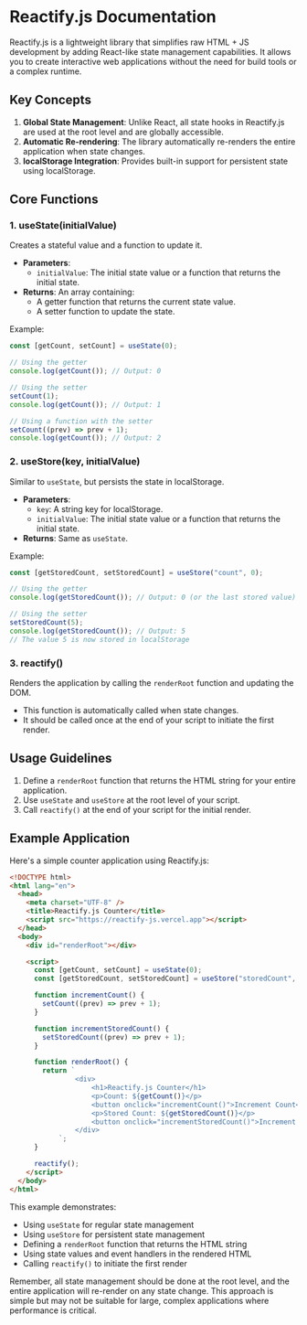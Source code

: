# Reactify.js Documentation

Reactify.js is a lightweight library that simplifies raw HTML + JS development by adding React-like state management capabilities. It allows you to create interactive web applications without the need for build tools or a complex runtime.

## Key Concepts

1. **Global State Management**: Unlike React, all state hooks in Reactify.js are used at the root level and are globally accessible.
2. **Automatic Re-rendering**: The library automatically re-renders the entire application when state changes.
3. **localStorage Integration**: Provides built-in support for persistent state using localStorage.

## Core Functions

### 1. useState(initialValue)

Creates a stateful value and a function to update it.

- **Parameters**:
  - `initialValue`: The initial state value or a function that returns the initial state.
- **Returns**: An array containing:
  - A getter function that returns the current state value.
  - A setter function to update the state.

Example:

```javascript
const [getCount, setCount] = useState(0);

// Using the getter
console.log(getCount()); // Output: 0

// Using the setter
setCount(1);
console.log(getCount()); // Output: 1

// Using a function with the setter
setCount((prev) => prev + 1);
console.log(getCount()); // Output: 2
```

### 2. useStore(key, initialValue)

Similar to `useState`, but persists the state in localStorage.

- **Parameters**:
  - `key`: A string key for localStorage.
  - `initialValue`: The initial state value or a function that returns the initial state.
- **Returns**: Same as `useState`.

Example:

```javascript
const [getStoredCount, setStoredCount] = useStore("count", 0);

// Using the getter
console.log(getStoredCount()); // Output: 0 (or the last stored value)

// Using the setter
setStoredCount(5);
console.log(getStoredCount()); // Output: 5
// The value 5 is now stored in localStorage
```

### 3. reactify()

Renders the application by calling the `renderRoot` function and updating the DOM.

- This function is automatically called when state changes.
- It should be called once at the end of your script to initiate the first render.

## Usage Guidelines

1. Define a `renderRoot` function that returns the HTML string for your entire application.
2. Use `useState` and `useStore` at the root level of your script.
3. Call `reactify()` at the end of your script for the initial render.

## Example Application

Here's a simple counter application using Reactify.js:

```html
<!DOCTYPE html>
<html lang="en">
  <head>
    <meta charset="UTF-8" />
    <title>Reactify.js Counter</title>
    <script src="https://reactify-js.vercel.app"></script>
  </head>
  <body>
    <div id="renderRoot"></div>

    <script>
      const [getCount, setCount] = useState(0);
      const [getStoredCount, setStoredCount] = useStore("storedCount", 0);

      function incrementCount() {
        setCount((prev) => prev + 1);
      }

      function incrementStoredCount() {
        setStoredCount((prev) => prev + 1);
      }

      function renderRoot() {
        return `
                <div>
                    <h1>Reactify.js Counter</h1>
                    <p>Count: ${getCount()}</p>
                    <button onclick="incrementCount()">Increment Count</button>
                    <p>Stored Count: ${getStoredCount()}</p>
                    <button onclick="incrementStoredCount()">Increment Stored Count</button>
                </div>
            `;
      }

      reactify();
    </script>
  </body>
</html>
```

This example demonstrates:

- Using `useState` for regular state management
- Using `useStore` for persistent state management
- Defining a `renderRoot` function that returns the HTML string
- Using state values and event handlers in the rendered HTML
- Calling `reactify()` to initiate the first render

Remember, all state management should be done at the root level, and the entire application will re-render on any state change. This approach is simple but may not be suitable for large, complex applications where performance is critical.
